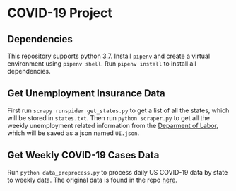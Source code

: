# COVID-19 Project

## Dependencies

This repository supports python 3.7. Install `pipenv` and create a virtual environment using `pipenv shell`. Run `pipenv install` to install all dependencies.

## Get Unemployment Insurance Data

First run `scrapy runspider get_states.py` to get a list of all the states, which will be stored in `states.txt`. Then run `python scraper.py` to get all the weekly unemployment related information from the [Deparment of Labor](https://oui.doleta.gov/unemploy/claims.asp), which will be saved as a json named `UI.json`. 


## Get Weekly COVID-19 Cases Data

Run `python data_preprocess.py` to process daily US COVID-19 data by state to weekly data. The original data is found in the repo [here](https://github.com/CSSEGISandData/COVID-19/tree/master/csse_covid_19_data/csse_covid_19_time_series).